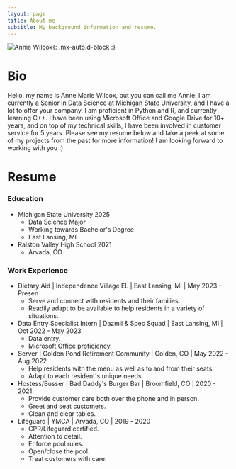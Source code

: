 ```yaml
---
layout: page
title: About me
subtitle: My background information and resume.
---
```

![Annie Wilcox](https://wilcox63.github.io/assets/img/me.jpg){: .mx-auto.d-block :}

# Bio

Hello, my name is Anne Marie Wilcox, but you can call me Annie! I am currently a Senior in Data Science at Michigan State University, and I have a lot to offer your company. I am proficient in Python and R, and currently learning C++. I have been using Microsoft Office and Google Drive for 10+ years, and on top of my technical skills, I have been involved in customer service for 5 years. Please see my resume below and take a peek at some of my projects from the past for more information! I am looking forward to working with you :)

# Resume
### Education

- Michigan State University 2025
    - Data Science Major
    - Working towards Bachelor's Degree
    - East Lansing, MI
- Ralston Valley High School 2021
    - Arvada, CO

### Work Experience

- Dietary Aid | Independence Village EL | East Lansing, MI | May 2023 - Presen
    - Serve and connect with residents and their families.
    - Readily adapt to be available to help residents in a variety of situations.
- Data Entry Specialist Intern | Dazmii & Spec Squad | East Lansing, MI | Oct 2022 - May 2023
    - Data entry.
    - Microsoft Office proficiency.
- Server | Golden Pond Retirement Community | Golden, CO | May 2022 - Aug 2022
    - Help residents with the menu as well as to and from their seats.
    - Adapt to each resident's unique needs.
- Hostess/Busser | Bad Daddy's Burger Bar | Broomfield, CO | 2020 - 2021
    - Provide customer care both over the phone and in person.
    - Greet and seat customers.
    - Clean and clear tables.
- Lifeguard | YMCA | Arvada, CO | 2019 - 2020
    - CPR/Lifeguard certified.
    - Attention to detail.
    - Enforce pool rules.
    - Open/close the pool.
    - Treat customers with care.  



